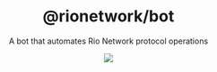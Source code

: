 <h1 align="center">
  @rionetwork/bot
</h1>
<p align="center">
  A bot that automates Rio Network protocol operations
</p>
<p align="center">
  <a href="https://rio.network/">
    <img src="https://img.shields.io/badge/website-rio.network-blue">
  </a>
</p>
